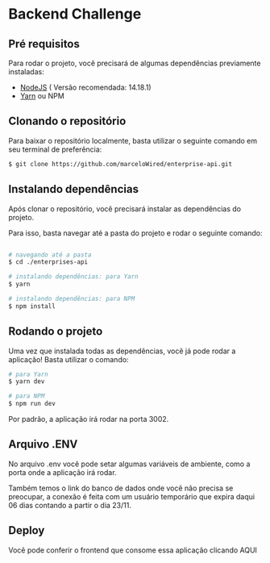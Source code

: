 # Backend Challenge 

## Pré requisitos

Para rodar o projeto, você precisará de algumas dependências previamente instaladas:

- [NodeJS](https://nodejs.org/en/) ( Versão recomendada: 14.18.1)
- [Yarn](https://yarnpkg.com/) ou NPM

## Clonando o repositório 

Para baixar o repositório localmente, basta utilizar o seguinte comando em seu terminal de preferência:

```bash
$ git clone https://github.com/marceloWired/enterprise-api.git
```

## Instalando dependências

<p>Após clonar o repositório, você precisará instalar as dependências do projeto.</p>

<p>Para isso, basta navegar até a pasta do projeto e rodar o seguinte comando:</p>

```bash

# navegando até a pasta
$ cd ./enterprises-api

# instalando dependências: para Yarn
$ yarn

# instalando dependências: para NPM
$ npm install
```

## Rodando o projeto

<p>Uma vez que instalada todas as dependências, você já pode rodar a aplicação! Basta utilizar o comando:</p>

```bash
# para Yarn
$ yarn dev

# para NPM
$ npm run dev
```

Por padrão, a aplicação irá rodar na porta 3002.

## Arquivo .ENV

<p>No arquivo .env você pode setar algumas variáveis de ambiente, como a porta onde a aplicação irá rodar.</p>

<p>Também temos o link do banco de dados onde você não precisa se preocupar, a conexão é feita com um usuário temporário que expira daqui 06 dias contando a partir o dia 23/11.</p>

## Deploy

Você pode conferir o frontend que consome essa aplicação clicando AQUI